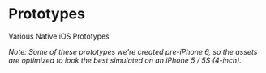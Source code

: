 # Prototypes
Various Native iOS Prototypes

*Note: Some of these prototypes we're created pre-iPhone 6, so the assets are optimized to look the best simulated on an iPhone 5 / 5S (4-inch).*
